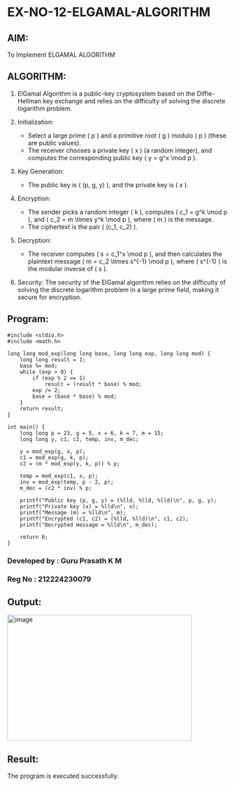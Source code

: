 # EX-NO-12-ELGAMAL-ALGORITHM

## AIM:
To Implement ELGAMAL ALGORITHM

## ALGORITHM:

1. ElGamal Algorithm is a public-key cryptosystem based on the Diffie-Hellman key exchange and relies on the difficulty of solving the discrete logarithm problem.

2. Initialization:
   - Select a large prime \( p \) and a primitive root \( g \) modulo \( p \) (these are public values).
   - The receiver chooses a private key \( x \) (a random integer), and computes the corresponding public key \( y = g^x \mod p \).

3. Key Generation:
   - The public key is \( (p, g, y) \), and the private key is \( x \).

4. Encryption:
   - The sender picks a random integer \( k \), computes \( c_1 = g^k \mod p \), and \( c_2 = m \times y^k \mod p \), where \( m \) is the message.
   - The ciphertext is the pair \( (c_1, c_2) \).

5. Decryption:
   - The receiver computes \( s = c_1^x \mod p \), and then calculates the plaintext message \( m = c_2 \times s^{-1} \mod p \), where \( s^{-1} \) is the modular inverse of \( s \).

6. Security: The security of the ElGamal algorithm relies on the difficulty of solving the discrete logarithm problem in a large prime field, making it secure for encryption.

## Program:
```
#include <stdio.h>
#include <math.h>

long long mod_exp(long long base, long long exp, long long mod) {
    long long result = 1;
    base %= mod;
    while (exp > 0) {
        if (exp % 2 == 1)
            result = (result * base) % mod;
        exp /= 2;
        base = (base * base) % mod;
    }
    return result;
}

int main() {
    long long p = 23, g = 5, x = 6, k = 7, m = 15;
    long long y, c1, c2, temp, inv, m_dec;

    y = mod_exp(g, x, p);
    c1 = mod_exp(g, k, p);
    c2 = (m * mod_exp(y, k, p)) % p;

    temp = mod_exp(c1, x, p);
    inv = mod_exp(temp, p - 2, p);
    m_dec = (c2 * inv) % p;

    printf("Public key (p, g, y) = (%lld, %lld, %lld)\n", p, g, y);
    printf("Private key (x) = %lld\n", x);
    printf("Message (m) = %lld\n", m);
    printf("Encrypted (c1, c2) = (%lld, %lld)\n", c1, c2);
    printf("Decrypted message = %lld\n", m_dec);

    return 0;
}

```
### Developed by : Guru Prasath K M 
### Reg No : 212224230079

## Output:
<img width="422" height="288" alt="image" src="https://github.com/user-attachments/assets/b3a1b8b0-a6f4-4a5e-8577-8455465a0676" />


## Result:
The program is executed successfully.
